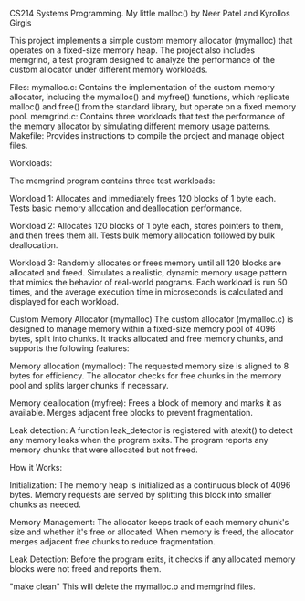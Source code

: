 CS214 Systems Programming. My little malloc() by Neer Patel and Kyrollos Girgis 

This project implements a simple custom memory allocator (mymalloc) that operates on a fixed-size memory heap. The project also includes memgrind, a test program designed to analyze the performance of the custom allocator under different memory workloads.

Files:
mymalloc.c: Contains the implementation of the custom memory allocator, including the mymalloc() and myfree() functions, which replicate malloc() and free() from the standard library, but operate on a fixed memory pool.
memgrind.c: Contains three workloads that test the performance of the memory allocator by simulating different memory usage patterns.
Makefile: Provides instructions to compile the project and manage object files.

Workloads:

The memgrind program contains three test workloads:

Workload 1:
Allocates and immediately frees 120 blocks of 1 byte each.
Tests basic memory allocation and deallocation performance.

Workload 2:
Allocates 120 blocks of 1 byte each, stores pointers to them, and then frees them all.
Tests bulk memory allocation followed by bulk deallocation.

Workload 3:
Randomly allocates or frees memory until all 120 blocks are allocated and freed.
Simulates a realistic, dynamic memory usage pattern that mimics the behavior of real-world programs.
Each workload is run 50 times, and the average execution time in microseconds is calculated and displayed for each workload.

Custom Memory Allocator (mymalloc)
The custom allocator (mymalloc.c) is designed to manage memory within a fixed-size memory pool of 4096 bytes, split into chunks. It tracks allocated and free memory chunks, and supports the following features:

Memory allocation (mymalloc):
The requested memory size is aligned to 8 bytes for efficiency.
The allocator checks for free chunks in the memory pool and splits larger chunks if necessary.

Memory deallocation (myfree):
Frees a block of memory and marks it as available.
Merges adjacent free blocks to prevent fragmentation.

Leak detection:
A function leak_detector is registered with atexit() to detect any memory leaks when the program exits.
The program reports any memory chunks that were allocated but not freed.

How it Works:

Initialization:
The memory heap is initialized as a continuous block of 4096 bytes.
Memory requests are served by splitting this block into smaller chunks as needed.

Memory Management:
The allocator keeps track of each memory chunk's size and whether it's free or allocated.
When memory is freed, the allocator merges adjacent free chunks to reduce fragmentation.

Leak Detection:
Before the program exits, it checks if any allocated memory blocks were not freed and reports them.

"make clean"
This will delete the mymalloc.o and memgrind files.
